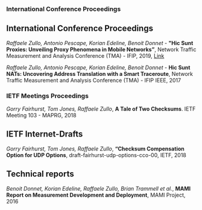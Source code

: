 ### International Conference Proceedings

## International Conference Proceedings

_Raffaele Zullo, Antonio Pescape, Korian Edeline, Benoit Donnet_ - **"Hic Sunt Proxies: Unveiling Proxy Phenomena in Mobile Networks”**, 
Network Traffic Measurement and Analysis Conference (TMA) - IFIP, 2019, [Link](url) 

_Raffaele Zullo, Antonio Pescape, Korian Edeline, Benoit Donnet_ - **Hic Sunt NATs: Uncovering Address Translation with a Smart Traceroute**, Network Traffic Measurement and Analysis Conference (TMA) - IFIP IEEE, 2017

### IETF Meetings Proceedings

_Gorry Fairhurst, Tom Jones, Raffaele Zullo_, **A Tale of Two Checksums**. IETF Meeting 103 - MAPRG, 2018

## IETF Internet-Drafts
_Gorry Fairhurst, Tom Jones, Raffaele Zullo_, **“Checksum Compensation Option for UDP Options**, draft-fairhurst-udp-options-cco-00, IETF, 2018


## Technical reports
_Benoit Donnet, Korian Edeline, Raffaele Zullo, Brian Trammell et al._, **MAMI Report on Measurement Development and Deployment**, MAMI Project, 2016
